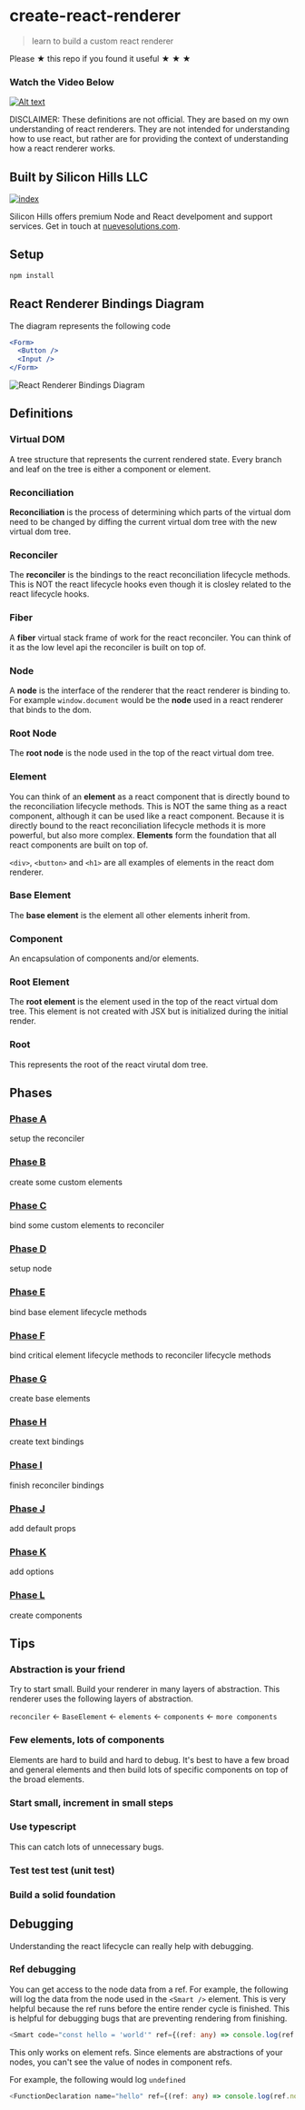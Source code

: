 # create-react-renderer

> learn to build a custom react renderer

Please ★ this repo if you found it useful ★ ★ ★

### Watch the Video Below

[![Alt text](https://img.youtube.com/vi/SXx-CymMjDM/0.jpg)](https://www.youtube.com/embed/SXx-CymMjDM)

DISCLAIMER: These definitions are not official. They are based on my own understanding of react renderers.
They are not intended for understanding how to use react, but rather are for providing the context of
understanding how a react renderer works.

## Built by Silicon Hills LLC

[![index](https://user-images.githubusercontent.com/6234038/71054254-f284ad80-2116-11ea-9013-d68306726854.jpeg)](https://nuevesolutions.com)

Silicon Hills offers premium Node and React develpoment and support services. Get in touch at [nuevesolutions.com](https://nuevesolutions.com).

## Setup

```sh
npm install
```

## React Renderer Bindings Diagram

The diagram represents the following code

```jsx
<Form>
  <Button />
  <Input />
</Form>
```

![React Renderer Bindings Diagram](slides/assets/react-renderer-binding-diagram.jpg)

## Definitions

### Virtual DOM
A tree structure that represents the current rendered state. Every branch and leaf on the tree is either a
component or element.

### Reconciliation

**Reconciliation** is the process of determining which parts of the virtual dom need to be changed
by diffing the current virtual dom tree with the new virtual dom tree.

### Reconciler
The **reconciler** is the bindings to the react reconciliation lifecycle methods. This is NOT the react
lifecycle hooks even though it is closley related to the react lifecycle hooks.

### Fiber
A **fiber** virtual stack frame of work for the react reconciler. You can think of it as the low level api the
reconciler is built on top of.

### Node
A **node** is the interface of the renderer that the react renderer is binding to. For example
`window.document` would be the **node** used in a react renderer that binds to the dom.

### Root Node
The **root node** is the node used in the top of the react virtual dom tree.

### Element
You can think of an **element** as a react component that is directly bound to the reconciliation lifecycle methods.
This is NOT the same thing as a react component, although it can be used like a react component.
Because it is directly bound to the react reconciliation lifecycle methods it is more powerful, but also more complex.
**Elements** form the foundation that all react components are built on top of.

`<div>`, `<button>` and `<h1>` are all examples of elements in the react dom renderer.

### Base Element
The **base element** is the element all other elements inherit from.

### Component
An encapsulation of components and/or elements.

### Root Element
The **root element** is the element used in the top of the react virtual dom tree. This element is
not created with JSX but is initialized during the initial render.

### Root
This represents the root of the react virutal dom tree.

## Phases

### [Phase A](/phaseA)
setup the reconciler

### [Phase B](/phaseB)
create some custom elements

### [Phase C](/phaseC)
bind some custom elements to reconciler

### [Phase D](/phaseD)
setup node

### [Phase E](/phaseE)
bind base element lifecycle methods

### [Phase F](/phaseF)
bind critical element lifecycle methods to reconciler lifecycle methods

### [Phase G](/phaseG)
create base elements

### [Phase H](/phaseH)
create text bindings

### [Phase I](/phaseI)
finish reconciler bindings

### [Phase J](/phaseJ)
add default props

### [Phase K](/phaseK)
add options

### [Phase L](/phaseL)
create components

## Tips

### Abstraction is your friend

Try to start small. Build your renderer in many layers of abstraction.
This renderer uses the following layers of abstraction.

`reconciler` <- `BaseElement` <- `elements` <- `components` <- `more components`

### Few elements, lots of components

Elements are hard to build and hard to debug. It's best to have a few broad and general elements
and then build lots of specific components on top of the broad elements.

### Start small, increment in small steps

### Use typescript

This can catch lots of unnecessary bugs.

### Test test test (unit test)

### Build a solid foundation

## Debugging

Understanding the react lifecycle can really help with debugging.

### Ref debugging

You can get access to the node data from a ref. For example, the following will log the data
from the node used in the `<Smart />` element. This is very helpful because the ref runs
before the entire render cycle is finished. This is helpful for debugging bugs that are
preventing rendering from finishing.

```ts
<Smart code="const hello = 'world'" ref={(ref: any) => console.log(ref.node)} />
```

This only works on element refs. Since elements are abstractions of your nodes, you can't see the
value of nodes in component refs.

For example, the following would log `undefined`

```ts
<FunctionDeclaration name="hello" ref={(ref: any) => console.log(ref.node)} />
```
